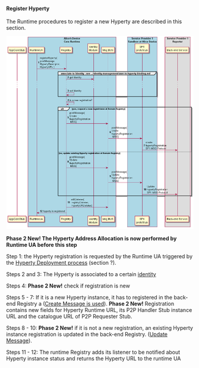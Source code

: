 #### Register Hyperty

The Runtime procedures to register a new Hyperty are described in this section.


![Figure @runtime-register-hyperty: Register Hyperty](register-hyperty.png)

**Phase 2 New! The Hyperty Address Allocation is now performed by Runtime UA before this step**

Step 1: the Hyperty registration is requested by the Runtime UA triggered by the [Hyperty Deployment process](deploy-hyperty.md) (section ?).

Steps 2 and 3: The Hyperty is associated to a certain [identity](../identity-management/user-to-hyperty-binding.md)

Steps 4: **Phase 2 New!** check if registration is new

Steps 5 - 7: If it is a new Hyperty instance, it has to registered in the back-end Registry a ([Create Message is used](../../messages/registration-messages.md#registration-request)\). **Phase 2 New!** Registration contains new fields for Hyperty Runtime URL, its P2P Handler Stub instance URL and the catalogue URL of P2P Requester Stub.

Steps 8 - 10: **Phase 2 New!** if it is not a new registration, an existing Hyperty instance registration is updated in the back-end Registry. ([Update Message](../../messages/registration-messages.md#update-registration-to-live)\).

Steps 11 - 12: The runtime Registry adds its listener to be notified about Hyperty instance status and returns the Hyperty URL to the runtime UA
